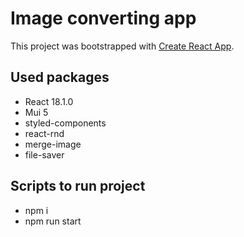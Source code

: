 # Image converting app

This project was bootstrapped with [Create React App](https://github.com/facebook/create-react-app).

## Used packages

- React 18.1.0
- Mui 5
- styled-components
- react-rnd
- merge-image
- file-saver

## Scripts to run project

- npm i
- npm run start
